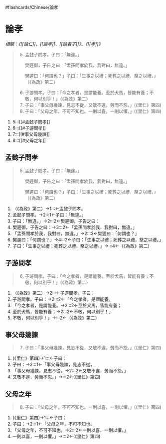 #flashcards/Chinese/論孝

# 論孝
_相關：《[[論仁]]、[[論孝]]、[[論君子]]》、《[[孝]]》_

> 5. 孟懿子問孝。子曰：「無違。」<p/>樊遲御，子告之曰：「孟孫問孝於我，我對曰，無違。」<p/>樊遲曰：「何謂也？」子曰：「生事之以禮；死葬之以禮，祭之以禮。」（《為政》第二）
> 6. 子游問孝。子曰：「今之孝者，是謂能養。至於犬馬，皆能有養；不敬，何以別乎！」（《為政》第二）
> 7. 子曰：「事父母幾諫，見志不從，又敬不違，勞而不怨。」(《里仁》第四)
> 8. 子曰：「父母之年，不可不知也。一則以喜，一則以懼。」(《里仁》第四)
1. 5:::[[#孟懿子問孝]] <!--SR:!2022-01-15,3,251!2022-01-14,2,249-->
2. 6:::[[#子游問孝]] <!--SR:!2022-01-14,2,249!2022-01-13,1,232-->
3. 7:::[[#事父母幾諫]] <!--SR:!2022-01-13,1,230!2022-01-15,3,251-->
4. 8:::[[#父母之年]] <!--SR:!2022-01-15,3,251!2022-01-14,2,249-->

## 孟懿子問孝
> 5. 孟懿子問孝。子曰：「無違。」<p/>樊遲御，子告之曰：「孟孫問孝於我，我對曰，無違。」<p/>樊遲曰：「何謂也？」子曰：「生事之以禮；死葬之以禮，祭之以禮。」（《為政》第二）
1. （《為政》第二）→1:::←孟懿子問孝。 <!--SR:!2022-01-15,3,250!2022-01-15,3,252-->
2. 孟懿子問孝。→2:::1←子曰：「無違。」 <!--SR:!2022-01-16,4,271!2022-01-15,3,269-->
3. 子曰：「無違。」→2:::2←樊遲御，子告之曰： <!--SR:!2022-01-15,3,268!2022-01-15,3,269-->
4. 樊遲御，子告之曰：→3:::2←「孟孫問孝於我，我對曰，無違。」 <!--SR:!2022-01-15,3,252!2022-01-16,4,272-->
5. 「孟孫問孝於我，我對曰，無違。」→2:::3←樊遲曰：「何謂也？」 <!--SR:!2022-01-15,3,269!2022-01-14,2,249-->
6. 樊遲曰：「何謂也？」→4:::2←子曰：「生事之以禮；死葬之以禮，祭之以禮。」 <!--SR:!2022-01-13,1,229!2022-01-16,4,272-->
7. 子曰：「生事之以禮；死葬之以禮，祭之以禮。」→:::4←（《為政》第二） <!--SR:!2022-01-13,1,229!2022-01-14,2,249-->

## 子游問孝
> 6. 子游問孝。子曰：「今之孝者，是謂能養。至於犬馬，皆能有養；不敬，何以別乎！」（《為政》第二）
1. （《為政》第二）→2:::←子游問孝。子曰： <!--SR:!2022-01-15,3,250!2022-01-14,2,249-->
2. 子游問孝。子曰：→2:::2←「今之孝者，是謂能養。 <!--SR:!2022-01-15,3,250!2022-01-15,3,269-->
3. 「今之孝者，是謂能養。→2:::2←至於犬馬，皆能有養； <!--SR:!2022-01-15,3,250!2022-01-16,4,272-->
4. 至於犬馬，皆能有養；→2:::2←不敬，何以別乎！」 <!--SR:!2022-01-13,1,229!2022-01-16,4,272-->
5. 不敬，何以別乎！」→:::2←（《為政》第二） <!--SR:!2022-01-13,1,231!2022-01-14,2,249-->

## 事父母幾諫
> 7. 子曰：「事父母幾諫，見志不從，又敬不違，勞而不怨。」(《里仁》第四)
1. (《里仁》第四)→1:::←子曰： <!--SR:!2022-01-14,2,249!2022-01-14,2,249--> <!--SR:!2022-01-14,2,249!2022-01-14,2,249-->
2. 子曰：→2:::1←「事父母幾諫，見志不從， <!--SR:!2022-01-15,3,268!2022-01-15,3,269-->
3. 「事父母幾諫，見志不從，→2:::2←又敬不違，勞而不怨。」 <!--SR:!2022-01-15,3,250!2022-01-14,2,249-->
5. 又敬不違，勞而不怨。」→:::2←(《里仁》第四) <!--SR:!2022-01-13,1,231!2022-01-15,3,252-->

## 父母之年
> 8. 子曰：「父母之年，不可不知也。一則以喜，一則以懼。」(《里仁》第四)
1. (《里仁》第四)→1:::←子曰： <!--SR:!2022-01-14,2,249!2022-01-14,2,249--> <!--SR:!2022-01-14,2,249!2022-01-14,2,249-->
2. 子曰：→2:::1←「父母之年，不可不知也。 <!--SR:!2022-01-15,3,269!2022-01-15,3,269-->
3. 「父母之年，不可不知也。→2:::2←一則以喜，一則以懼。」 <!--SR:!2022-01-15,3,269!2022-01-16,4,272-->
4. 一則以喜，一則以懼。」→:::2←(《里仁》第四) <!--SR:!2022-01-13,1,231!2022-01-15,3,269-->
